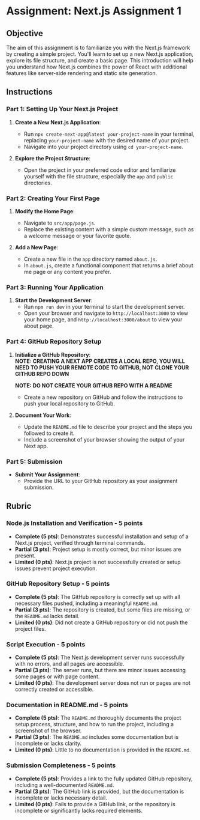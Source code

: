 # Assignment: Next.js Assignment 1

## Objective

The aim of this assignment is to familiarize you with the Next.js framework by creating a simple project. You'll learn to set up a new Next.js application, explore its file structure, and create a basic page. This introduction will help you understand how Next.js combines the power of React with additional features like server-side rendering and static site generation.

## Instructions

### Part 1: Setting Up Your Next.js Project

1. **Create a New Next.js Application**:

   - Run `npx create-next-app@latest your-project-name` in your terminal, replacing `your-project-name` with the desired name of your project.
   - Navigate into your project directory using `cd your-project-name`.

2. **Explore the Project Structure**:
   - Open the project in your preferred code editor and familiarize yourself with the file structure, especially the `app` and `public` directories.

### Part 2: Creating Your First Page

1. **Modify the Home Page**:

   - Navigate to `src/app/page.js`.
   - Replace the existing content with a simple custom message, such as a welcome message or your favorite quote.

2. **Add a New Page**:
   - Create a new file in the `app` directory named `about.js`.
   - In `about.js`, create a functional component that returns a brief about me page or any content you prefer.

### Part 3: Running Your Application

1. **Start the Development Server**:
   - Run `npm run dev` in your terminal to start the development server.
   - Open your browser and navigate to `http://localhost:3000` to view your home page, and `http://localhost:3000/about` to view your about page.

### Part 4: GitHub Repository Setup

1. **Initialize a GitHub Repository**:  
   **NOTE: CREATING A NEXT APP CREATES A LOCAL REPO, YOU WILL NEED TO PUSH YOUR REMOTE CODE TO GITHUB, NOT CLONE YOUR GITHUB REPO DOWN**

   **NOTE: DO NOT CREATE YOUR GITHUB REPO WITH A README**

   - Create a new repository on GitHub and follow the instructions to push your local repository to GitHub.

2. **Document Your Work**:
   - Update the `README.md` file to describe your project and the steps you followed to create it.
   - Include a screenshot of your browser showing the output of your Next app.

### Part 5: Submission

- **Submit Your Assignment**:
  - Provide the URL to your GitHub repository as your assignment submission.

## Rubric

### Node.js Installation and Verification - 5 points

- **Complete (5 pts)**: Demonstrates successful installation and setup of a Next.js project, verified through terminal commands.
- **Partial (3 pts)**: Project setup is mostly correct, but minor issues are present.
- **Limited (0 pts)**: Next.js project is not successfully created or setup issues prevent project execution.

### GitHub Repository Setup - 5 points

- **Complete (5 pts)**: The GitHub repository is correctly set up with all necessary files pushed, including a meaningful `README.md`.
- **Partial (3 pts)**: The repository is created, but some files are missing, or the `README.md` lacks detail.
- **Limited (0 pts)**: Did not create a GitHub repository or did not push the project files.

### Script Execution - 5 points

- **Complete (5 pts)**: The Next.js development server runs successfully with no errors, and all pages are accessible.
- **Partial (3 pts)**: The server runs, but there are minor issues accessing some pages or with page content.
- **Limited (0 pts)**: The development server does not run or pages are not correctly created or accessible.

### Documentation in README.md - 5 points

- **Complete (5 pts)**: The `README.md` thoroughly documents the project setup process, structure, and how to run the project, including a screenshot of the browser.
- **Partial (3 pts)**: The `README.md` includes some documentation but is incomplete or lacks clarity.
- **Limited (0 pts)**: Little to no documentation is provided in the `README.md`.

### Submission Completeness - 5 points

- **Complete (5 pts)**: Provides a link to the fully updated GitHub repository, including a well-documented `README.md`.
- **Partial (3 pts)**: The GitHub link is provided, but the documentation is incomplete or lacks necessary detail.
- **Limited (0 pts)**: Fails to provide a GitHub link, or the repository is incomplete or significantly lacks required elements.
